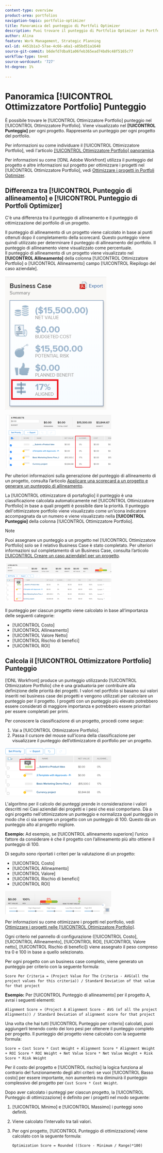 ```yaml
---
content-type: overview
product-area: portfolios
navigation-topic: portfolio-optimizer
title: Panoramica del punteggio di Portfoli Optimizer
description: Puoi trovare il punteggio di Portfolio Optimizer in Portfoli Optimizer. Viene visualizzato nel [!UICONTROL Punteggio] per ogni progetto. Rappresenta un punteggio per ogni progetto del portfolio.
author: Alina
feature: Work Management, Strategic Planning
exl-id: 4451b1a3-57ae-4c66-a6a1-a85bd51a1648
source-git-commit: b6defd7dba91a06feb365ead74bd9c48f5165c77
workflow-type: tm+mt
source-wordcount: '727'
ht-degree: 1%

---
```


# Panoramica [!UICONTROL Ottimizzatore Portfolio] Punteggio

È possibile trovare le [!UICONTROL Ottimizzatore Portfolio] punteggio nel [!UICONTROL Ottimizzatore Portfolio]. Viene visualizzato nel **[!UICONTROL Punteggio]** per ogni progetto. Rappresenta un punteggio per ogni progetto del portfolio.

Per informazioni su come individuare il [!UICONTROL Ottimizzatore Portfolio], vedi l&#39;articolo [[!UICONTROL Ottimizzatore Portfolio] panoramica](../../../manage-work/portfolios/portfolio-optimizer/portfolio-optimizer-overview.md).

Per informazioni su come [!DNL Adobe Workfront] utilizza il punteggio del progetto e altre informazioni sul progetto per ottimizzare i progetti nel [!UICONTROL Ottimizzatore Portfolio], vedi [Ottimizzare i progetti in Portfoli Optimizer](../../../manage-work/portfolios/portfolio-optimizer/optimize-projects-in-portfolio-optimizer.md).

## Differenza tra [!UICONTROL Punteggio di allineamento] e [!UICONTROL Punteggio di Portfoli Optimizer]

C&#39;è una differenza tra il punteggio di allineamento e il punteggio di ottimizzazione del portfolio di un progetto.

Il punteggio di allineamento di un progetto viene calcolato in base ai punti ottenuti dopo il completamento della scorecard. Questo punteggio viene quindi utilizzato per determinare il punteggio di allineamento del portfolio. Il punteggio di allineamento viene visualizzato come percentuale.\
Il punteggio di allineamento di un progetto viene visualizzato nel **[!UICONTROL Allineamento]** della colonna [!UICONTROL Ottimizzatore Portfolio] o [!UICONTROL Allineamento] campo [!UICONTROL Riepilogo del caso aziendale].

![](assets/business-case-summary-aligned-field-highlighted.png)

![](assets/project-alignment-score-portfolio-optimizer-highlighted-350x174.png)

Per ulteriori informazioni sulla generazione del punteggio di allineamento di un progetto, consulta l’articolo [Applicare una scorecard a un progetto e generare un punteggio di allineamento](../../../manage-work/projects/define-a-business-case/apply-scorecard-to-project-to-generate-alignment-score.md).

La [!UICONTROL ottimizzatore di portafoglio] il punteggio è una classificazione calcolata automaticamente nel [!UICONTROL Ottimizzatore Portfolio] in base a quali progetti è possibile dare la priorità. Il punteggio dell&#39;ottimizzatore portfolio viene visualizzato come un&#39;icona indicatore accompagnata da un numero e viene visualizzato nella **[!UICONTROL Punteggio]** della colonna [!UICONTROL Ottimizzatore Portfolio].

>[!NOTE]
>
>Puoi assegnare un punteggio a un progetto nel [!UICONTROL Ottimizzatore Portfolio] solo se il relativo Business Case è stato completato. Per ulteriori informazioni sul completamento di un Business Case, consulta l’articolo [[!UICONTROL Creare un caso aziendale] per un progetto](../../../manage-work/projects/define-a-business-case/create-business-case.md).

![](assets/portfolio-optimizer-project-score-highlighted-350x132.png)

Il punteggio per ciascun progetto viene calcolato in base all’importanza delle seguenti categorie:

* [!UICONTROL Costo]
* [!UICONTROL Allineamento]
* [!UICONTROL Valore Netto]
* [!UICONTROL Rischio di benefici]
* [!UICONTROL ROI]

## Calcola il [!UICONTROL Ottimizzatore Portfolio] Punteggio

<!--
<p data-mc-conditions="QuicksilverOrClassic.Draft mode">(NOTE: This was edited based on this issue, per Anna: https://hub.workfront.com/issue/603d0c58000095ea0bc00ce5e2110693/overview)</p>
-->

[!DNL Workfront] produce un punteggio utilizzando [!UICONTROL Ottimizzatore Portfolio] che è una graduatoria per contribuire alla definizione delle priorità dei progetti. I valori nel portfolio si basano sui valori inseriti nei business case dei progetti e vengono utilizzati per calcolare un punteggio per il progetto. I progetti con un punteggio più elevato potrebbero essere considerati di maggiore importanza e potrebbero essere prioritari per essere completati per primi.

Per conoscere la classificazione di un progetto, procedi come segue:

1. Vai a [!UICONTROL Ottimizzatore Portfolio].
1. Passa il cursore del mouse sull’icona della classificazione per visualizzare il punteggio dell’ottimizzatore di portfolio per un progetto.

![ranking_icon_in_portfolio_optimizer_new.png](assets/ranking-icon-in-portfolio-optimizer-new-350x160.png)

L&#39;algoritmo per il calcolo dei punteggi prende in considerazione i valori descritti nei Casi aziendali dei progetti e i pesi che essi comportano. Dà a ogni progetto nell&#39;ottimizzatore un punteggio e normalizza quel punteggio in modo che ci sia sempre un progetto con un punteggio di 100. Questo dà un punteggio alto al progetto migliore.

**Esempio:** Ad esempio, se [!UICONTROL allineamento superiore] l’unico fattore da considerare è che il progetto con l’allineamento più alto ottiene il punteggio di 100.

Di seguito sono riportati i criteri per la valutazione di un progetto:

* [!UICONTROL Costo]
* [!UICONTROL Allineamento]
* [!UICONTROL Valore]
* [!UICONTROL Rischio di benefici]
* [!UICONTROL ROI]

![](assets/optimizer-sliding-value-options-350x77.png)

Per informazioni su come ottimizzare i progetti nel portfolio, vedi [Ottimizzare i progetti nelle [!UICONTROL Ottimizzatore Portfolio]](../../../manage-work/portfolios/portfolio-optimizer/optimize-projects-in-portfolio-optimizer.md).

Ogni criterio nel pannello di configurazione ([!UICONTROL Costo], [!UICONTROL Allineamento], [!UICONTROL ROI], [!UICONTROL Valore netto], [!UICONTROL Rischio di benefici]) viene assegnato il peso compreso tra 0 e 100 in base a quello selezionato.

Per ogni progetto con un business case completo, viene generato un punteggio per criterio con la seguente formula:

```
Score Per Criteria = (Project Value For The Criteria - AVG(all the project values for this criteria)) / Standard Deviation of that value for that project
```

**Esempio:** Per [!UICONTROL Punteggio di allineamento] per il progetto A, avrai i seguenti elementi:

```
Alignment Score = (Project A Alignment Score - AVG (of all the project Alignments)) / Standard Deviation of alignment score for that project
```

Una volta che hai tutti [!UICONTROL Punteggio per criterio] calcolati, puoi aggiungerli tenendo conto dei loro pesi per ottenere il punteggio completo per progetto. Il punteggio del progetto viene calcolato con la seguente formula:

```
Score = Cost Score * Cost Weight + Alignment Score * Alignment Weight + ROI Score * ROI Weight + Net Value Score * Net Value Weight + Risk Score * Risk Weight
```

Per il costo del progetto e [!UICONTROL rischio] la logica funziona al contrario del funzionamento degli altri criteri: se vuoi [!UICONTROL Basso costo] per essere importante, non aumenterà ma diminuirà il punteggio complessivo del progetto per `Cost Score * Cost Weight`.

Dopo aver calcolato i punteggi per ciascun progetto, la [!UICONTROL Punteggio di ottimizzazione] è definito per i progetti nel modo seguente:

1. [!UICONTROL Minimo] e [!UICONTROL Massimo] i punteggi sono definiti.
1. Viene calcolato l’intervallo tra tali valori.
1. Per ogni progetto, [!UICONTROL Punteggio di ottimizzazione] viene calcolato con la seguente formula:

   ```
   Optimization Score = Rounded ((Score - Minimum / Range)*100)
   ```
